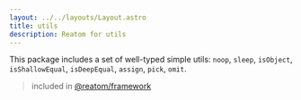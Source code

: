 ```yaml
---
layout: ../../layouts/Layout.astro
title: utils
description: Reatom for utils
---  
```

This package includes a set of well-typed simple utils: `noop`, `sleep`, `isObject`, `isShallowEqual`, `isDeepEqual`, `assign`, `pick`, `omit`.

> included in [@reatom/framework](/packages/framework)
